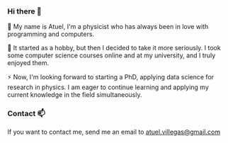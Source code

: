 ### Hi there 👋

🌱 My name is Atuel, I'm a physicist who has always been in love with programming and computers.

🔭 It started as a hobby, but then I decided to take it more seriously. I took some computer science courses online and at my university, and I truly enjoyed them.

⚡ Now, I'm looking forward to starting a PhD, applying data science for research in physics. I am eager to continue learning and applying my current knowledge in the field simultaneously.

<!--

[![Linkedin](https://img.shields.io/badge/Linkedin-0A66C2?style=for-the-badge&logo=Linkedin&logoColor=white)](https://www.linkedin.com/in/atuel-villegas-082392173/)

-->
### Contact 📫  
If you want to contact me, send me an email to atuel.villegas@gmail.com 


<!--
**atuel96/atuel96** is a ✨ _special_ ✨ repository because its `README.md` (this file) appears on your GitHub profile.

Here are some ideas to get you started:

- 🔭 I’m currently working on ...
- 🌱 I’m currently learning ...
- 👯 I’m looking to collaborate on ...
- 🤔 I’m looking for help with ...
- 💬 Ask me about ...
- 📫 How to reach me: ...
- 😄 Pronouns: ...
- ⚡ Fun fact: ...
-->
